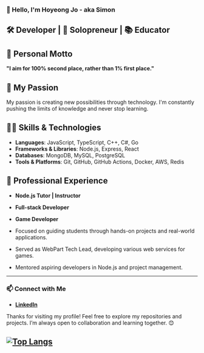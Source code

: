 ### 👋 Hello, I'm Hoyeong Jo - aka Simon

## 🛠 Developer | 💼 Solopreneur | 📚 Educator

## 🌱 Personal Motto
**"I aim for 100% second place, rather than 1% first place."**

## 🚀 My Passion
My passion is creating new possibilities through technology. I'm constantly pushing the limits of knowledge and never stop learning.


## 🧑‍💻 Skills & Technologies
- **Languages**: JavaScript, TypeScript, C++, C#, Go
- **Frameworks & Libraries**: Node.js, Express, React
- **Databases**: MongoDB, MySQL, PostgreSQL
- **Tools & Platforms**: Git, GitHub, GitHub Actions, Docker, AWS, Redis


## 💼 Professional Experience
- **Node.js Tutor | Instructor**
- **Full-stack Developer** 
- **Game Developer**

- Focused on guiding students through hands-on projects and real-world applications.
- Served as WebPart Tech Lead, developing various web services for games.
- Mentored aspiring developers in Node.js and project management.

---

### 📫 Connect with Me
- [**LinkedIn**](https://www.linkedin.com/in/hoyeong-jo-7547351a7/)


Thanks for visiting my profile! Feel free to explore my repositories and projects. I’m always open to collaboration and learning together. 😊

  [![Top Langs](https://github-readme-stats.vercel.app/api/top-langs/?username=Ho-yeong&hide=css)](https://github.com/Ho-yeong)
  ---

